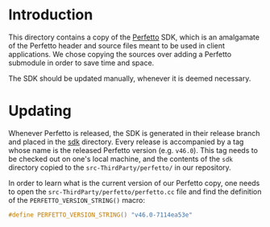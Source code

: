# Introduction

This directory contains a copy of the [Perfetto](https://perfetto.dev/) SDK, which is
an amalgamate of the Perfetto header and source files meant to be used in client
applications.  We chose copying the sources over adding a Perfetto submodule in order
to save time and space.

The SDK should be updated manually, whenever it is deemed necessary.

# Updating

Whenever Perfetto is released, the SDK is generated in their release branch and placed
in the [sdk](https://github.com/google/perfetto/tree/v46.0/sdk) directory.  Every release
is accompanied by a tag whose name is the released Perfetto version (e.g. `v46.0`).  This
tag needs to be checked out on one's local machine, and the contents of the `sdk` directory
copied to the `src-ThirdParty/perfetto/` in our repository.

In order to learn what is the current version of our Perfetto copy, one needs to open
the `src-ThirdParty/perfetto/perfetto.cc` file and find the definition of the `PERFETTO_VERSION_STRING()`
macro:

```c++
#define PERFETTO_VERSION_STRING() "v46.0-7114ea53e"
```
